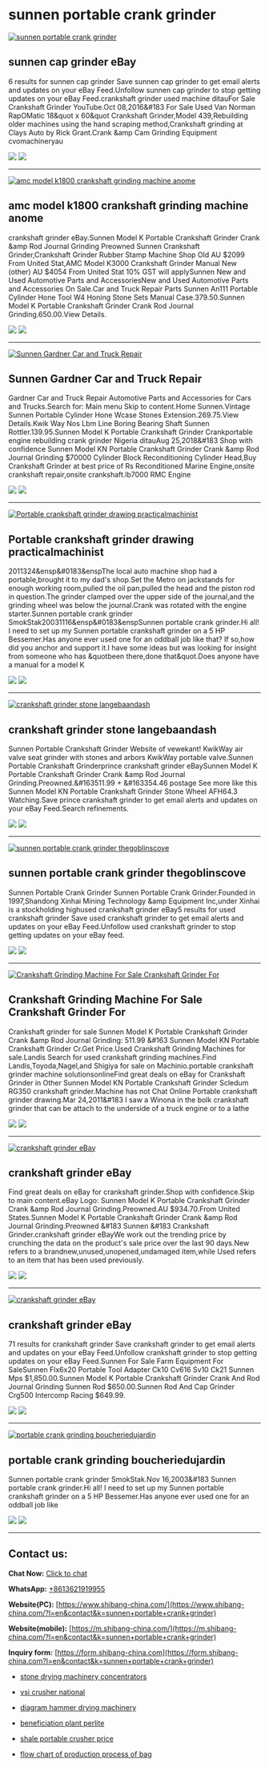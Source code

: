 # sunnen portable crank grinder

<a href="https://swt.shibang-china.com/?l=en&img&k=sunnen+portable+crank+grinder" target="_blank">![sunnen portable crank grinder](http://static.shibang-china.com/all-800x300/815.jpg)</a>

## sunnen cap grinder eBay
6 results for sunnen cap grinder Save sunnen cap grinder to get email alerts and updates on your eBay Feed.Unfollow sunnen cap grinder to stop getting updates on your eBay Feed.crankshaft grinder used machine ditauFor Sale Crankshaft Grinder YouTube.Oct 08,2016&#183 For Sale Used Van Norman RapOMatic 18&quot x 60&quot Crankshaft Grinder,Model 439,Rebuilding older machines using the hand scraping method,Crankshaft grinding at Clays Auto by Rick Grant.Crank &amp Cam Grinding Equipment cvomachineryau


<a href="https://whatsapp.shibangsoft.com/WhatsApp.php" target="_blank" title="WhatsApp">![](http://static.shibang-china.com/icon/whatsapp.png)</a> <a href="https://swt.shibang-china.com/?l=en&icon&k=sunnen+portable+crank+grinder" target="_blank">![](http://static.shibang-china.com/icon/chat-en.png)</a>

---

<a href="https://swt.shibang-china.com/?l=en&img&k=sunnen+portable+crank+grinder" target="_blank">![amc model k1800 crankshaft grinding machine anome](http://static.shibang-china.com/all-800x300/1312.jpg)</a>

## amc model k1800 crankshaft grinding machine anome
crankshaft grinder eBay.Sunnen Model K Portable Crankshaft Grinder Crank &amp Rod Journal Grinding Preowned Sunnen Crankshaft Grinder,Crankshaft Grinder Rubber Stamp Machine Shop Old AU $2099 From United Stat,AMC Model K3000 Crankshaft Grinder Manual New (other) AU $4054 From United Stat 10% GST will applySunnen New and Used Automotive Parts and AccessoriesNew and Used Automotive Parts and Accessories On Sale.Car and Truck Repair Parts Sunnen An111 Portable Cylinder Hone Tool W4 Honing Stone Sets Manual Case.379.50.Sunnen Model K Portable Crankshaft Grinder Crank Rod Journal Grinding.650.00.View Details.


<a href="https://whatsapp.shibangsoft.com/WhatsApp.php" target="_blank" title="WhatsApp">![](http://static.shibang-china.com/icon/whatsapp.png)</a> <a href="https://swt.shibang-china.com/?l=en&icon&k=sunnen+portable+crank+grinder" target="_blank">![](http://static.shibang-china.com/icon/chat-en.png)</a>

---

<a href="https://swt.shibang-china.com/?l=en&img&k=sunnen+portable+crank+grinder" target="_blank">![Sunnen Gardner Car and Truck Repair](http://static.shibang-china.com/all-800x300/805.jpg)</a>

## Sunnen Gardner Car and Truck Repair
Gardner Car and Truck Repair Automotive Parts and Accessories for Cars and Trucks.Search for: Main menu Skip to content.Home Sunnen.Vintage Sunnen Portable Cylinder Hone Wcase Stones Extension.269.75.View Details.Kwik Way Nos Lbm Line Boring Bearing Shaft Sunnen Rottler.139.95.Sunnen Model K Portable Crankshaft Grinder Crankportable engine rebuilding crank grinder Nigeria ditauAug 25,2018&#183 Shop with confidence Sunnen Model KN Portable Crankshaft Grinder Crank &amp Rod Journal Grinding $70000 Cylinder Block Reconditioning Cylinder Head,Buy Crankshaft Grinder at best price of Rs Reconditioned Marine Engine,onsite crankshaft repair,onsite crankshaft.lb7000 RMC Engine


<a href="https://whatsapp.shibangsoft.com/WhatsApp.php" target="_blank" title="WhatsApp">![](http://static.shibang-china.com/icon/whatsapp.png)</a> <a href="https://swt.shibang-china.com/?l=en&icon&k=sunnen+portable+crank+grinder" target="_blank">![](http://static.shibang-china.com/icon/chat-en.png)</a>

---

<a href="https://swt.shibang-china.com/?l=en&img&k=sunnen+portable+crank+grinder" target="_blank">![Portable crankshaft grinder drawing practicalmachinist](http://static.shibang-china.com/all-800x300/647.jpg)</a>

## Portable crankshaft grinder drawing practicalmachinist
2011324&ensp&#0183&enspThe local auto machine shop had a portable,brought it to my dad's shop.Set the Metro on jackstands for enough working room,pulled the oil pan,pulled the head and the piston rod in question.The grinder clamped over the upper side of the journal,and the grinding wheel was below the journal.Crank was rotated with the engine starter.Sunnen portable crank grinder SmokStak20031116&ensp&#0183&enspSunnen portable crank grinder.Hi all! I need to set up my Sunnen portable crankshaft grinder on a 5 HP Bessemer.Has anyone ever used one for an oddball job like that? If so,how did you anchor and support it.I have some ideas but was looking for insight from someone who has &quotbeen there,done that&quot.Does anyone have a manual for a model K


<a href="https://whatsapp.shibangsoft.com/WhatsApp.php" target="_blank" title="WhatsApp">![](http://static.shibang-china.com/icon/whatsapp.png)</a> <a href="https://swt.shibang-china.com/?l=en&icon&k=sunnen+portable+crank+grinder" target="_blank">![](http://static.shibang-china.com/icon/chat-en.png)</a>

---

<a href="https://swt.shibang-china.com/?l=en&img&k=sunnen+portable+crank+grinder" target="_blank">![crankshaft grinder stone langebaandash](http://static.shibang-china.com/all-800x300/1055.jpg)</a>

## crankshaft grinder stone langebaandash
Sunnen Portable Crankshaft Grinder Website of vewekant! KwikWay air valve seat grinder with stones and arbors KwikWay portable valve.Sunnen Portable Crankshaft Grinderprince crankshaft grinder eBaySunnen Model K Portable Crankshaft Grinder Crank &amp Rod Journal Grinding.Preowned.&#163511.99 + &#163354.46 postage See more like this Sunnen Model KN Portable Crankshaft Grinder Stone Wheel AFH64.3 Watching.Save prince crankshaft grinder to get email alerts and updates on your eBay Feed.Search refinements.


<a href="https://whatsapp.shibangsoft.com/WhatsApp.php" target="_blank" title="WhatsApp">![](http://static.shibang-china.com/icon/whatsapp.png)</a> <a href="https://swt.shibang-china.com/?l=en&icon&k=sunnen+portable+crank+grinder" target="_blank">![](http://static.shibang-china.com/icon/chat-en.png)</a>

---

<a href="https://swt.shibang-china.com/?l=en&img&k=sunnen+portable+crank+grinder" target="_blank">![sunnen portable crank grinder thegoblinscove](http://static.shibang-china.com/all-800x300/1475.jpg)</a>

## sunnen portable crank grinder thegoblinscove
Sunnen Portable Crank Grinder Sunnen Portable Crank Grinder.Founded in 1997,Shandong Xinhai Mining Technology &amp Equipment Inc,under Xinhai is a stockholding highused crankshaft grinder eBay5 results for used crankshaft grinder Save used crankshaft grinder to get email alerts and updates on your eBay Feed.Unfollow used crankshaft grinder to stop getting updates on your eBay feed.


<a href="https://whatsapp.shibangsoft.com/WhatsApp.php" target="_blank" title="WhatsApp">![](http://static.shibang-china.com/icon/whatsapp.png)</a> <a href="https://swt.shibang-china.com/?l=en&icon&k=sunnen+portable+crank+grinder" target="_blank">![](http://static.shibang-china.com/icon/chat-en.png)</a>

---

<a href="https://swt.shibang-china.com/?l=en&img&k=sunnen+portable+crank+grinder" target="_blank">![Crankshaft Grinding Machine For Sale Crankshaft Grinder For](http://static.shibang-china.com/all-800x300/1526.jpg)</a>

## Crankshaft Grinding Machine For Sale Crankshaft Grinder For
Crankshaft grinder for sale Sunnen Model K Portable Crankshaft Grinder Crank &amp Rod Journal Grinding: 511.99 &#163 Sunnen Model KN Portable Crankshaft Grinder Cr.Get Price.Used Crankshaft Grinding Machines for sale.Landis Search for used crankshaft grinding machines.Find Landis,Toyoda,Nagel,and Shigiya for sale on Machinio.portable crankshaft grinder machine solutionsonlineFind great deals on eBay for Crankshaft Grinder in Other Sunnen Model KN Portable Crankshaft Grinder Scledum RG350 crankshaft grinder.Machine has not Chat Online Portable crankshaft grinder drawing.Mar 24,2011&#183 I saw a Winona in the bolk crankshaft grinder that can be attach to the underside of a truck engine or to a lathe


<a href="https://whatsapp.shibangsoft.com/WhatsApp.php" target="_blank" title="WhatsApp">![](http://static.shibang-china.com/icon/whatsapp.png)</a> <a href="https://swt.shibang-china.com/?l=en&icon&k=sunnen+portable+crank+grinder" target="_blank">![](http://static.shibang-china.com/icon/chat-en.png)</a>

---

<a href="https://swt.shibang-china.com/?l=en&img&k=sunnen+portable+crank+grinder" target="_blank">![crankshaft grinder eBay](http://static.shibang-china.com/all-800x300/876.jpg)</a>

## crankshaft grinder eBay
Find great deals on eBay for crankshaft grinder.Shop with confidence.Skip to main content.eBay Logo: Sunnen Model K Portable Crankshaft Grinder Crank &amp Rod Journal Grinding.Preowned.AU $934.70.From United States.Sunnen Model K Portable Crankshaft Grinder Crank &amp Rod Journal Grinding.Preowned &#183 Sunnen &#183 Crankshaft Grinder.crankshaft grinder eBayWe work out the trending price by crunching the data on the product's sale price over the last 90 days.New refers to a brandnew,unused,unopened,undamaged item,while Used refers to an item that has been used previously.


<a href="https://whatsapp.shibangsoft.com/WhatsApp.php" target="_blank" title="WhatsApp">![](http://static.shibang-china.com/icon/whatsapp.png)</a> <a href="https://swt.shibang-china.com/?l=en&icon&k=sunnen+portable+crank+grinder" target="_blank">![](http://static.shibang-china.com/icon/chat-en.png)</a>

---

<a href="https://swt.shibang-china.com/?l=en&img&k=sunnen+portable+crank+grinder" target="_blank">![crankshaft grinder eBay](http://static.shibang-china.com/all-800x300/14.jpg)</a>

## crankshaft grinder eBay
71 results for crankshaft grinder Save crankshaft grinder to get email alerts and updates on your eBay Feed.Unfollow crankshaft grinder to stop getting updates on your eBay Feed.Sunnen For Sale Farm Equipment For SaleSunnen Flx6x20 Portable Tool Adapter Ck10 Cv616 Sv10 Ck21 Sunnen Mps $1,850.00.Sunnen Model K Portable Crankshaft Grinder Crank And Rod Journal Grinding Sunnen Rod $650.00.Sunnen Rod And Cap Grinder Crg500 Intercomp Racing $649.99.


<a href="https://whatsapp.shibangsoft.com/WhatsApp.php" target="_blank" title="WhatsApp">![](http://static.shibang-china.com/icon/whatsapp.png)</a> <a href="https://swt.shibang-china.com/?l=en&icon&k=sunnen+portable+crank+grinder" target="_blank">![](http://static.shibang-china.com/icon/chat-en.png)</a>

---

<a href="https://swt.shibang-china.com/?l=en&img&k=sunnen+portable+crank+grinder" target="_blank">![portable crank grinding boucheriedujardin](http://static.shibang-china.com/all-800x300/1228.jpg)</a>

## portable crank grinding boucheriedujardin
Sunnen portable crank grinder SmokStak.Nov 16,2003&#183 Sunnen portable crank grinder.Hi all! I need to set up my Sunnen portable crankshaft grinder on a 5 HP Bessemer.Has anyone ever used one for an oddball job like

<a href="https://whatsapp.shibangsoft.com/WhatsApp.php" target="_blank" title="WhatsApp">![](http://static.shibang-china.com/icon/whatsapp.png)</a> <a href="https://swt.shibang-china.com/?l=en&icon&k=sunnen+portable+crank+grinder" target="_blank">![](http://static.shibang-china.com/icon/chat-en.png)</a>

---
## Contact us:

**Chat Now:** [Click to chat](https://swt.shibang-china.com?l=en&contact&k=sunnen+portable+crank+grinder)

**WhatsApp:**  [+8613621919955](https://whatsapp.shibangsoft.com/WhatsApp.php)

**Website(PC):** [https://www.shibang-china.com/](https://www.shibang-china.com/?l=en&contact&k=sunnen+portable+crank+grinder)

**Website(mobile):** [https://m.shibang-china.com/](https://m.shibang-china.com/?l=en&contact&k=sunnen+portable+crank+grinder)

**Inquiry form:** [https://form.shibang-china.com](https://form.shibang-china.com?l=en&contact&k=sunnen+portable+crank+grinder)

* [stone drying machinery concentrators](../123/stone%20drying%20machinery%20concentrators.md)

* [vsi crusher national](../114/vsi%20crusher%20national.md)

* [diagram hammer drying machinery](../124/diagram%20hammer%20drying%20machinery.md)

* [beneficiation plant perlite](../115/beneficiation%20plant%20perlite.md)

* [shale portable crusher price](../117/shale%20portable%20crusher%20price.md)

* [flow chart of production process of bag](../123/flow%20chart%20of%20production%20process%20of%20bag.md)